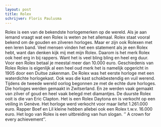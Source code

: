 ```yaml
---
layout: post
title: Rolex
schrijver: Floris Paulusma
---
```

Rolex is een van de bekendste horlogemerken op de wereld. Als je aan iemand vraagt wat een Rolex is weten ze het allemaal. Rolex staat vooral bekend om de gouden en zilveren horloges. Maar er zijn ook Rolexen met een leren band. Veel mensen vinden het een statement als je een Rolex hebt, want dan denken kijk mij met mijn Rolex. Daarom is het merk Rolex ook heel erg in bij rappers. Want het is veel bling bling en heel erg duur. Voor een Rolex betaal je meestal meer dan 10.000 euro. 
Geschiedenis van Rolex 
Rolex is eigenlijk al een heel oud merk het is namelijk opgericht in 1905 door een Duitse zakenman. De Rolex was het eerste horloge met een waterdichte horlogekast. Ook was die kast schokbestendig en vuil werend. Tijdens de tweede wereld oorlog begonnen ze met de echte dure horloges. Die horloges werden gemaakt in Zwitserland. En ze werden vaak gemaakt van zilver of goud en heel vaak belegd met diamantjes. 
De duurste Rolex ooit is die van Eric Clapton. Het is een Rolex Daytona en is verkocht op een veiling in Genève. Het horloge werd verkocht voor maar liefst 1.261.000 euro. Rapper Boef en Lil kleine hebben allebei ook een Rolex t.w.v. 16.000 euro. Het logo van Rolex is een uitbreiding van hun slogan. ’’ A crown for every achievement’’. 
